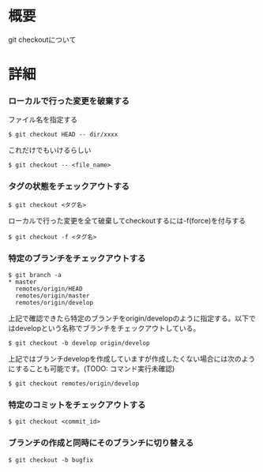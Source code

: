 # 概要
git checkoutについて

# 詳細

### ローカルで行った変更を破棄する
ファイル名を指定する
```
$ git checkout HEAD -- dir/xxxx
```

これだけでもいけるらしい
```
$ git checkout -- <file_name>
```

### タグの状態をチェックアウトする
```
$ git checkout <タグ名>
```

ローカルで行った変更を全て破棄してcheckoutするには-f(force)を付与する
```
$ git checkout -f <タグ名>
```

### 特定のブランチをチェックアウトする
```
$ git branch -a
* master 
  remotes/origin/HEAD
  remotes/origin/master
  remotes/origin/develop
```
上記で確認できたら特定のブランチをorigin/developのように指定する。以下ではdevelopという名称でブランチをチェックアウトしている。
```
$ git checkout -b develop origin/develop
```

上記ではブランチdevelopを作成していますが作成したくない場合には次のようにすることも可能です。(TODO: コマンド実行未確認)
```
$ git checkout remotes/origin/develop
```

### 特定のコミットをチェックアウトする
```
$ git checkout <commit_id>
```

### ブランチの作成と同時にそのブランチに切り替える
```
$ git checkout -b bugfix
```
